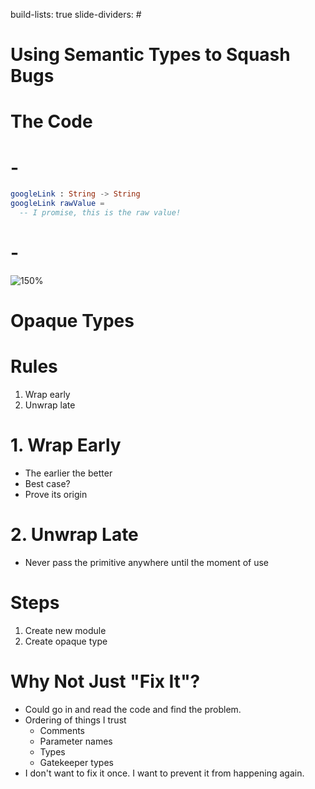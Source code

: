 build-lists: true
slide-dividers: #

# Using Semantic Types to Squash Bugs

# The Code

# -

```elm
googleLink : String -> String
googleLink rawValue =
  -- I promise, this is the raw value!
```

# -

![150%](./believe.gif)

# Opaque Types

# Rules

1. Wrap early
1. Unwrap late

# 1. Wrap Early

- The earlier the better
- Best case?
- Prove its origin

# 2. Unwrap Late

- Never pass the primitive anywhere until the moment of use

# Steps

1. Create new module
1. Create opaque type

# Why Not Just "Fix It"?

- Could go in and read the code and find the problem.
- Ordering of things I trust
  - Comments
  - Parameter names
  - Types
  - Gatekeeper types
- I don't want to fix it once. I want to prevent it from happening again.
